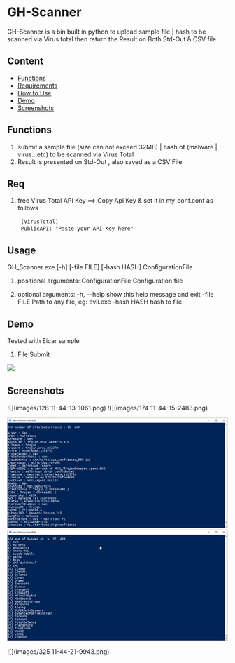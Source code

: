 # GH-Scanner
GH-Scanner is a bin built in python to upload sample file | hash to be scanned via Virus total then return the Result on Both Std-Out &amp; CSV file

## Content 
* [Functions](#Functions) 
* [Requirements](#Req)  
* [How to Use](#Usage)  
* [Demo](#Demo)  
* [Screenshots](#screenshots)
  
## Functions  
1) submit a sample file (size can not exceed 32MB) | hash of  (malware | virus...etc) to be scanned via Virus Total   
2) Result is presented on Std-Out , also saved as a CSV File
  
## Req  
1) free Virus Total API Key   ==> Copy Api Key & set it in my_conf.conf as follows :

        [VirusTotal]
        PublicAPI: "Paste your API Key here"
  
## Usage  
GH_Scanner.exe [-h] [-file FILE] [-hash HASH] ConfigurationFile

1) positional arguments:
  ConfigurationFile  Configuration file
  
2) optional arguments:
  -h, --help         show this help message and exit
  -file FILE         Path to any file, eg: evil.exe
  -hash HASH         hash to file

## Demo 
Tested with Eicar sample
1) File Submit 


![](https://media.giphy.com/media/q58uGAQOGKv2996npp/giphy.gif)

## Screenshots 
![](images/128 11-44-13-1061.png) ![](images/174 11-44-15-2483.png)

![](images/2020-09-04_080627.png) ![](images/2020-09-04_080637.png)

![](images/325 11-44-21-9943.png)
